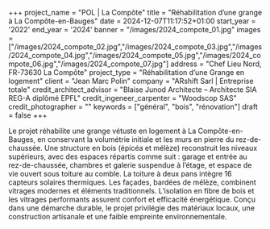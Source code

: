+++
project_name = "POL | La Compôte"
title = "Réhabilitation d’une grange à La Compôte-en-Bauges"
date = 2024-12-07T11:17:52+01:00
start_year = '2022'
end_year = '2024'
banner = "/images/2024_compote_01.jpg"
images = ["/images/2024_compote_02.jpg","/images/2024_compote_03.jpg","/images/2024_compote_04.jpg","/images/2024_compote_05.jpg","/images/2024_compote_06.jpg","/images/2024_compote_07.jpg"]
address = "Chef Lieu Nord, FR-73630 La Compôte"
project_type = "Réhabilitation d’une Grange en logement"
client = "Jean Marc Polin"
company = "ARshift Sarl | Entreprise totale"
credit_architect_advisor = "Blaise Junod Architecte – Architecte SIA REG-A diplômé EPFL"
credit_ingeneer_carpenter = "Woodscop SAS"
credit_photographer = ""
keywords = ["général", "bois", "rénovation"]
draft = false
+++


Le projet réhabilite une grange vétuste en logement à La Compôte-en-Bauges, en conservant la volumétrie initiale et les murs en pierre du rez-de-chaussée. Une structure en bois (épicéa et mélèze) reconstruit les niveaux supérieurs, avec des espaces répartis comme suit : garage et entrée au rez-de-chaussée, chambres et galerie suspendue à l’étage, et espace de vie ouvert sous toiture au comble.
La toiture à deux pans intègre 16 capteurs solaires thermiques. Les façades, bardées de mélèze, combinent vitrages modernes et éléments traditionnels. L’isolation en fibre de bois et les vitrages performants assurent confort et efficacité énergétique. Conçu dans une démarche durable, le projet privilégie des matériaux locaux, une construction artisanale et une faible empreinte environnementale.